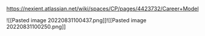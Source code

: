 https://nexient.atlassian.net/wiki/spaces/CP/pages/4423732/Career+Model


![[Pasted image 20220831100437.png]]![[Pasted image 20220831100250.png]]